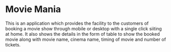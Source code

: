 # Movie Mania

This is an application which provides the facility to the customers of booking a movie show through mobile or desktop with a single click siiting at home.
It also shows the details in the form of table to show the booked movie along with movie name, cinema name, timing of movie and number of tickets.
